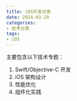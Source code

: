 ```yaml
---
title: iOS开发分类
date: 2024-03-20
categories:
- 技术分类
tags:
- iOS
---
```

主要包含以下技术专题：
1. Swift/Objective-C 开发
2. iOS 架构设计
3. 性能优化
4. 组件化实践

